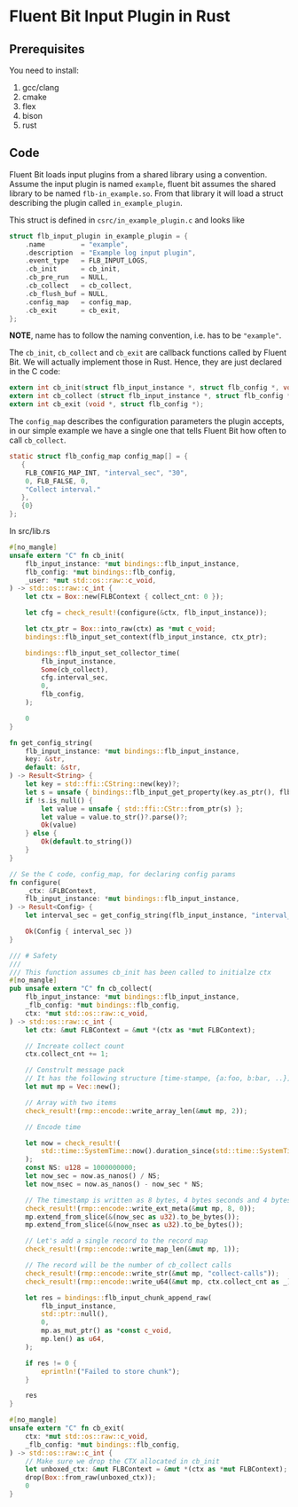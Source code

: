 # Fluent Bit Input Plugin in Rust

## Prerequisites
You need to install:
 1. gcc/clang
 2. cmake
 3. flex
 4. bison
 5. rust

## Code

Fluent Bit loads input plugins from a shared library using a convention. Assume the input plugin is named `example`, fluent bit assumes the shared library to be named `flb-in_example.so`. From that library it will load a struct describing the plugin called `in_example_plugin`.

This struct is defined in `csrc/in_example_plugin.c` and looks like
``` c
struct flb_input_plugin in_example_plugin = {
    .name         = "example",
    .description  = "Example log input plugin",
    .event_type   = FLB_INPUT_LOGS,
    .cb_init      = cb_init,
    .cb_pre_run   = NULL,
    .cb_collect   = cb_collect,
    .cb_flush_buf = NULL,
    .config_map   = config_map,
    .cb_exit      = cb_exit,
};
```

**NOTE**, name has to follow the naming convention, i.e. has to be `"example"`.

The `cb_init`, `cb_collect` and `cb_exit` are callback functions called by Fluent Bit. We will actually implement those in Rust. Hence, they are just declared in the C code:
``` c
extern int cb_init(struct flb_input_instance *, struct flb_config *, void *);
extern int cb_collect (struct flb_input_instance *, struct flb_config *, void *);
extern int cb_exit (void *, struct flb_config *);
```

The `config_map` describes the configuration parameters the plugin accepts, in our simple example we have a single one that tells Fluent Bit how often to call `cb_collect`.
``` c
static struct flb_config_map config_map[] = {
   {
    FLB_CONFIG_MAP_INT, "interval_sec", "30",
    0, FLB_FALSE, 0,
    "Collect interval."
   },
   {0}
};
```

In src/lib.rs

```rust
#[no_mangle]
unsafe extern "C" fn cb_init(
    flb_input_instance: *mut bindings::flb_input_instance,
    flb_config: *mut bindings::flb_config,
    _user: *mut std::os::raw::c_void,
) -> std::os::raw::c_int {
    let ctx = Box::new(FLBContext { collect_cnt: 0 });

    let cfg = check_result!(configure(&ctx, flb_input_instance));

    let ctx_ptr = Box::into_raw(ctx) as *mut c_void;
    bindings::flb_input_set_context(flb_input_instance, ctx_ptr);

    bindings::flb_input_set_collector_time(
        flb_input_instance,
        Some(cb_collect),
        cfg.interval_sec,
        0,
        flb_config,
    );

    0
}

fn get_config_string(
    flb_input_instance: *mut bindings::flb_input_instance,
    key: &str,
    default: &str,
) -> Result<String> {
    let key = std::ffi::CString::new(key)?;
    let s = unsafe { bindings::flb_input_get_property(key.as_ptr(), flb_input_instance) };
    if !s.is_null() {
        let value = unsafe { std::ffi::CStr::from_ptr(s) };
        let value = value.to_str()?.parse()?;
        Ok(value)
    } else {
        Ok(default.to_string())
    }
}

// Se the C code, config_map, for declaring config params
fn configure(
    _ctx: &FLBContext,
    flb_input_instance: *mut bindings::flb_input_instance,
) -> Result<Config> {
    let interval_sec = get_config_string(flb_input_instance, "interval_sec", "10")?.parse()?;

    Ok(Config { interval_sec })
}

/// # Safety
///
/// This function assumes cb_init has been called to initialze ctx
#[no_mangle]
pub unsafe extern "C" fn cb_collect(
    flb_input_instance: *mut bindings::flb_input_instance,
    _flb_config: *mut bindings::flb_config,
    ctx: *mut std::os::raw::c_void,
) -> std::os::raw::c_int {
    let ctx: &mut FLBContext = &mut *(ctx as *mut FLBContext);

    // Increate collect count
    ctx.collect_cnt += 1;

    // Constrult message pack
    // It has the following structure [time-stampe, {a:foo, b:bar, ..}]
    let mut mp = Vec::new();

    // Array with two items
    check_result!(rmp::encode::write_array_len(&mut mp, 2));

    // Encode time

    let now = check_result!(
        std::time::SystemTime::now().duration_since(std::time::SystemTime::UNIX_EPOCH)
    );
    const NS: u128 = 1000000000;
    let now_sec = now.as_nanos() / NS;
    let now_nsec = now.as_nanos() - now_sec * NS;

    // The timestamp is written as 8 bytes, 4 bytes seconds and 4 bytes nanos
    check_result!(rmp::encode::write_ext_meta(&mut mp, 8, 0));
    mp.extend_from_slice(&(now_sec as u32).to_be_bytes());
    mp.extend_from_slice(&(now_nsec as u32).to_be_bytes());

    // Let's add a single record to the record map
    check_result!(rmp::encode::write_map_len(&mut mp, 1));

    // The record will be the number of cb_collect calls
    check_result!(rmp::encode::write_str(&mut mp, "collect-calls"));
    check_result!(rmp::encode::write_u64(&mut mp, ctx.collect_cnt as _));

    let res = bindings::flb_input_chunk_append_raw(
        flb_input_instance,
        std::ptr::null(),
        0,
        mp.as_mut_ptr() as *const c_void,
        mp.len() as u64,
    );

    if res != 0 {
        eprintln!("Failed to store chunk");
    }

    res
}

#[no_mangle]
unsafe extern "C" fn cb_exit(
    ctx: *mut std::os::raw::c_void,
    _flb_config: *mut bindings::flb_config,
) -> std::os::raw::c_int {
    // Make sure we drop the CTX allocated in cb_init
    let unboxed_ctx: &mut FLBContext = &mut *(ctx as *mut FLBContext);
    drop(Box::from_raw(unboxed_ctx));
    0
}
```
